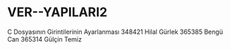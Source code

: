 # VER--YAPILARI2
C Dosyasının Girintilerinin Ayarlanması
348421 Hilal Gürlek
365385 Bengü Can
365314 Gülçin Temiz
